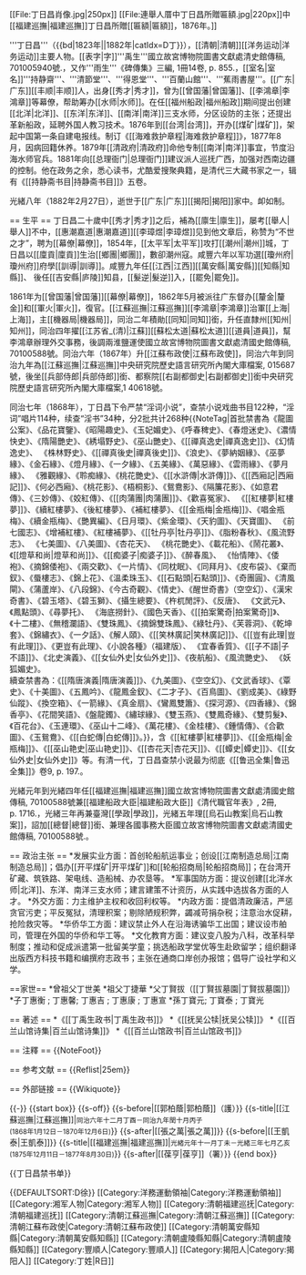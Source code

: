 [[File:丁日昌肖像.jpg|250px]]
[[File:連舉人厝中丁日昌所贈匾額.jpg|220px]]中[[福建巡撫|福建巡撫]]丁日昌所贈[[匾額|匾額]]，1876年。]]

'''丁日昌'''（{{bd|1823年||1882年|catIdx=D丁}}），[[清朝|清朝]][[洋务运动|洋务运动]]主要人物。[[表字|字]]'''禹生'''<ref>國立故宮博物院圖書文獻處清史館傳稿, 701005940號.</ref>，又作'''雨生'''<ref>《碑傳集》三編, 1冊14卷, p. 855.</ref>，[[室名|室名]]'''持静齋'''、'''清節堂'''、'''得恩堂'''、'''百蘭山館'''、'''蕉雨書屋'''。[[广东|广东]][[丰顺|丰顺]]人，出身[[秀才|秀才]]，曾为[[曾国藩|曾国藩]]、[[李鴻章|李鴻章]]等幕僚，帮助筹办[[水师|水师]]。在任[[福州船政|福州船政]]期间提出创建[[北洋|北洋]]、[[东洋|东洋]]、[[南洋|南洋]]三支水师，分区设防的主张；还提出革新船政，延聘外国人教习技术。1876年到[[台湾|台湾]]，开办[[煤矿|煤矿]]，架起中国第一条自建电报线。制订《[[海难救护章程|海难救护章程]]》，1877年8月，因病回籍休养。1879年[[清政府|清政府]]命他专制[[南洋|南洋]]事宜，节度沿海水师官兵。1881年向[[总理衙门|总理衙门]]建议派人巡抚广西，加强对西南边疆的控制。他在政务之余，悉心读书，尤酷爱搜聚典籍，是清代三大藏书家之一，辑有《[[持静斋书目|持静斋书目]]》五卷。

光緒八年（1882年2月27日），逝世于[[广东|广东]][[揭阳|揭阳]]家中。卹如制。

== 生平 ==
丁日昌二十歲中[[秀才|秀才]]之后，補為[[廪生|廪生]]，屡考[[舉人|舉人]]不中，[[惠潮嘉道|惠潮嘉道]][[李璋煜|李璋煜]]见到他文章后，称赞为“不世之才”，聘为[[幕僚|幕僚]]，1854年，[[太平军|太平军]]攻打[[潮州|潮州]]城，丁日昌以[[廩貢|廩貢]]生治[[鄉團|鄉團]]，數卻潮州寇。咸豐六年以军功選[[瓊州府|瓊州府]]府學[[訓導|訓導]]。咸豐九年任[[江西|江西]][[萬安縣|萬安縣]][[知縣|知縣]]、 後任[[吉安縣|庐陵]]知县，[[髮逆|髮逆]]入，[[罷免|罷免]]。

1861年为[[曾国藩|曾国藩]][[幕僚|幕僚]]，1862年5月被派往广东督办[[釐金|釐金]]和[[軍火|軍火]]，復官。[[江蘇巡撫|江蘇巡撫]][[李鴻章|李鴻章]]治軍[[上海|上海]]，主[[機器局|機器局]]，同治二年積勛[[同知|同知]]銜，升任直隸州[[知州|知州]]，同治四年擢[[江苏省_(清)|江蘇]][[蘇松太道|蘇松太道]][[道員|道員]]，幫李鴻章辦理外交事務，後調兩淮鹽運使<ref>國立故宮博物院圖書文獻處清國史館傳稿, 70100588號</ref>。同治六年（1867年）升[[江蘇布政使|江蘇布政使]]，同治六年到同治九年為[[江蘇巡撫|江蘇巡撫]]<ref>中央研究院歷史語言研究所內閣大庫檔案, 015687號</ref>，後坐[[兵部侍郎|兵部侍郎]]銜、都察院[[右副都御史|右副都御史]]銜<ref>中央研究院歷史語言研究所內閣大庫檔案,1 40618號</ref>。

同治七年（1868年），丁日昌下令严禁“淫词小说”，查禁小说戏曲书目122种，“淫词”唱片114种，续查“淫书”34种，分2批共计268种{{NoteTag|首批禁書為《龍圖公案》、《品花寶鑒》、《昭陽趣史》、《玉妃媚史》、《呼春稗史》、《春燈迷史》、《濃情快史》、《隋陽艷史》、《綉塌野史》、《巫山艷史》、《[[禪真逸史|禪真逸史]]》、《幻情逸史》、 《株林野史》、《[[禪真後史|禪真後史]]》、《浪史》、《夢納姻緣》、《巫夢緣》、《金石緣》、《燈月緣》、《一夕緣》、《五美緣》、《萬惡緣》、《雲雨緣》、《夢月緣》、 《雅觀緣》、《聆痴緣》、《桃花艷史》、《[[水滸傳|水滸傳]]》、《[[西廂記|西廂記]]》、《何必西廂》、《桃花影》、《梧桐影》、《鴛鴦影》、《隔簾花影》、《如意君傳》、《三妙傳》、《姣紅傳》、《[[肉蒲團|肉蒲團]]》、《歡喜冤家》、 《[[紅樓夢|紅樓夢]]》、《續紅樓夢》、《後紅樓夢》、《補紅樓夢》、《[[金瓶梅|金瓶梅]]》、《唱金瓶梅》、《續金瓶梅》、《艷異編》、《日月環》、《紫金環》、《天豹圖》、《天寶圖》、 《前七國志》、《增補紅樓》、《紅樓補夢》、《[[牡丹亭|牡丹亭]]》、《脂粉春秋》、《風流野志》、 《七美圖》、《八美圖》、《杏花天》、 《桃花艷史》、《載花船》、《鬧花叢》、《[[燈草和尚|燈草和尚]]》、《[[痴婆子|痴婆子]]》、《醉春風》、 《怡情陣》、《倭袍》、《摘錦倭袍》、《兩交歡》、《一片情》、《同枕眠》、《同拜月》、《皮布袋》、《棄而釵》、《蜃樓志》、《錦上花》、《溫柔珠玉》、《[[石點頭|石點頭]]》、《奇團圓》、《清風閘》、《蒲蘆岸》、《八段錦》、《今古奇觀》、《情史》、《醒世奇書》（空空幻）、《漢宋奇書》、《碧玉塔》、《碧玉獅》、《攝生總要》、《杵杌閒評》、《反唐》、 《文武元》、《鳳點頭》、《尋夢托》、 《海底撈針》、《國色天香》、《[[拍案驚奇|拍案驚奇]]》、《十二樓》、《無稽瀾語》、《雙珠鳳》、《摘錦雙珠鳳》、《綠牡丹》、《芙蓉洞》、《乾坤套》、《錦繡衣》、《一夕話》、《解人頤》、《[[笑林廣記|笑林廣記]]》、《[[豈有此理|豈有此理]]》、《更豈有此理》、《小說各種》（福建版）、 《宜春香質》、《[[子不語|子不語]]》、《北史演義》、《[[女仙外史|女仙外史]]》、《夜航船》、《風流艷史》、 《妖狐媚史》。 <br />
續查禁書為：《[[隋唐演義|隋唐演義]]》、《九美圖》、《空空幻》、《文武香球》、《覃史》、《十美圖》、《五鳳吟》、《龍鳳金釵》、《二才子》、《百鳥圖》、《劉成美》、《綠野仙蹤》、《換空箱》、《一箭緣》、《真金扇》、《鸞鳳雙簫》、《探河源》、《四香緣》、《錦香亭》、《花間笑語》、《盤龍鐲》、《繡球緣》、《雙玉燕》、《雙鳳奇緣》、《雙剪髮》、《百花台》、《玉連環》、《巫山十二峰》、《萬花樓》、《金桂樓》、《鍾情傳》、《合歡圖》、《玉鴛鴦》、《[[白蛇傳|白蛇傳]]》。}}，含《[[紅樓夢|紅樓夢]]》、《[[金瓶梅|金瓶梅]]》、《[[巫山艳史|巫山艳史]]》、《[[杏花天|杏花天]]》、《[[蟫史|蟫史]]》、《[[女仙外史|女仙外史]]》等。有清一代，丁日昌查禁小说最为彻底<ref>《[[鲁迅全集|鲁迅全集]]》卷9, p. 197.</ref>。

光緒元年到光緒四年任[[福建巡撫|福建巡撫]]<ref>國立故宮博物院圖書文獻處清國史館傳稿, 70100588號</ref>兼[[福建船政大臣|福建船政大臣]]<ref>《清代職官年表》, 2冊, p. 1716.</ref>，光緒三年再兼臺灣[[學政|學政]]，光緒五年理[[烏石山教案|烏石山教案]]，詔加[[總督|總督]]銜、兼理各國事務大臣<ref>國立故宮博物院圖書文獻處清國史館傳稿, 70100588號.</ref>。

== 政治主张 ==
*发展实业方面：首创轮船航运事业；创设[[江南制造总局|江南制造总局]]；倡办[[开平煤矿|开平煤矿]]和[[轮船招商局|轮船招商局]]；在台湾开矿藏、筑铁路、架电线、造船械、办农垦等。
*军事国防方面：提议创建[[北洋水师|北洋]]、东洋、南洋三支水师；建言建策不计资历，从实践中选拔各方面的人才。
*外交方面：力主维护主权和收回利权等。
*内政方面：提倡清政廉洁，严惩贪官污吏；平反冤狱，清理积案；剔除陋规积弊，蠲减苛捐杂税；注意治水促耕，抢险救灾等。
*华侨华工方面：建议禁止外人在沿海诱骗华工出国；建议设市舶司，管理在外国的华侨和华工等。
*文化教育方面：建议变八股为八科，改革科举制度；推动和促成派遣第一批留美学童；挑选船政学堂优等生赴欧留学；组织翻译出版西方科技书籍和编撰府志政书；主张在通商口岸创办报馆；倡导广设社学和义学。

==家世==
*曾祖父丁世美
*祖父丁捷華
*父丁賢拔（[[丁賢拔墓園|丁賢拔墓園]]）
*子丁惠衡 ; 丁惠馨; 丁惠吉 ; 丁惠康 ; 丁惠宣
*孫丁寶元; 丁寶泰 ; 丁寶光

== 著述 ==
*《[[丁禹生政书|丁禹生政书]]》
*《[[抚吴公犊|抚吴公犊]]》
*《[[百兰山馆诗集|百兰山馆诗集]]》
*《[[百兰山馆政书|百兰山馆政书]]》

== 注釋 ==
{{NoteFoot}}

== 参考文献 ==
{{Reflist|25em}}

== 外部链接 ==
{{Wikiquote}}

{{-}}
{{start box}}
{{s-off}}
{{s-before|[[郭柏蔭|郭柏蔭]]（護）}}
{{s-title|[[江蘇巡撫|江蘇巡撫]]|<small>同治六年十二月丁酉－同治九年閏十月丙子<br />(1868年1月12日－1870年12月6日)</small>}}
{{s-after|[[張之萬|張之萬]]}}
{{s-before|[[王凱泰|王凱泰]]}}
{{s-title|[[福建巡撫|福建巡撫]]|<small>光緒元年十一月丁未－光緒三年七月乙亥<br />(1875年12月11日－1877年8月30日)</small>}}
{{s-after|[[葆亨|葆亨]]（署）}}
{{end box}}

{{丁日昌禁书单}}

{{DEFAULTSORT:D徐}}
[[Category:洋務運動領袖|Category:洋務運動領袖]]
[[Category:湘军人物|Category:湘军人物]]
[[Category:清朝福建巡抚|Category:清朝福建巡抚]]
[[Category:清朝江蘇巡撫|Category:清朝江蘇巡撫]]
[[Category:清朝江蘇布政使|Category:清朝江蘇布政使]]
[[Category:清朝萬安縣知縣|Category:清朝萬安縣知縣]]
[[Category:清朝盧陵縣知縣|Category:清朝盧陵縣知縣]]
[[Category:豐順人|Category:豐順人]]
[[Category:揭阳人|Category:揭阳人]]
[[Category:丁姓|R日]]